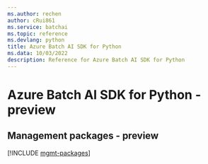 ```yaml
---
ms.author: rechen
author: cRui861
ms.service: batchai
ms.topic: reference
ms.devlang: python
title: Azure Batch AI SDK for Python
ms.data: 10/03/2022
description: Reference for Azure Batch AI SDK for Python
---
```

# Azure Batch AI SDK for Python - preview

## Management packages - preview
[!INCLUDE [mgmt-packages](batch-ai-mgmt-index.md)]
